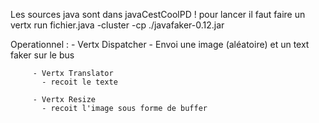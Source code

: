 Les sources java sont dans javaCestCoolPD !
pour lancer il faut faire un vertx run fichier.java -cluster -cp ./javafaker-0.12.jar

Operationnel :
	     - Vertx Dispatcher
	       - Envoi une image (aléatoire) et un text faker sur le bus

	     - Vertx Translator
	       - recoit le texte

	     - Vertx Resize
	       - recoit l'image sous forme de buffer